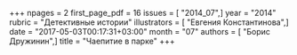 +++
npages = 2
first_page_pdf = 16
issues = [ "2014_07",]
year = "2014"
rubric = "Детективные истории"
illustrators = [ "Евгения Константинова",]
date = "2017-05-03T00:17:31+03:00"
month = "07"
authors = [ "Борис Дружинин",]
title = "Чаепитие в парке"
+++
